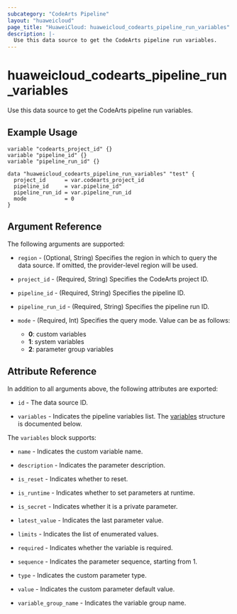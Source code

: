 ```yaml
---
subcategory: "CodeArts Pipeline"
layout: "huaweicloud"
page_title: "HuaweiCloud: huaweicloud_codearts_pipeline_run_variables"
description: |-
  Use this data source to get the CodeArts pipeline run variables.
---
```


# huaweicloud_codearts_pipeline_run_variables

Use this data source to get the CodeArts pipeline run variables.

## Example Usage

```hcl
variable "codearts_project_id" {}
variable "pipeline_id" {}
variable "pipeline_run_id" {}

data "huaweicloud_codearts_pipeline_run_variables" "test" {
  project_id      = var.codearts_project_id
  pipeline_id     = var.pipeline_id"
  pipeline_run_id = var.pipeline_run_id
  mode            = 0
}
```

## Argument Reference

The following arguments are supported:

* `region` - (Optional, String) Specifies the region in which to query the data source.
  If omitted, the provider-level region will be used.

* `project_id` - (Required, String) Specifies the CodeArts project ID.

* `pipeline_id` - (Required, String) Specifies the pipeline ID.

* `pipeline_run_id` - (Required, String) Specifies the pipeline run ID.

* `mode` - (Required, Int) Specifies the query mode.
  Value can be as follows:
  + **0**: custom variables
  + **1**: system variables
  + **2**: parameter group variables

## Attribute Reference

In addition to all arguments above, the following attributes are exported:

* `id` - The data source ID.

* `variables` - Indicates the pipeline variables list.
  The [variables](#attrblock--variables) structure is documented below.

<a name="attrblock--variables"></a>
The `variables` block supports:

* `name` - Indicates the custom variable name.

* `description` - Indicates the parameter description.

* `is_reset` - Indicates whether to reset.

* `is_runtime` - Indicates whether to set parameters at runtime.

* `is_secret` - Indicates whether it is a private parameter.

* `latest_value` - Indicates the last parameter value.

* `limits` - Indicates the list of enumerated values.

* `required` - Indicates whether the variable is required.

* `sequence` - Indicates the parameter sequence, starting from 1.

* `type` - Indicates the custom parameter type.

* `value` - Indicates the custom parameter default value.

* `variable_group_name` - Indicates the variable group name.
